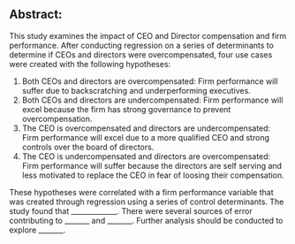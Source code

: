 ## Abstract:

This study examines the impact of CEO and Director compensation and firm performance. After conducting regression on a series of determinants to determine if CEOs and directors were overcompensated, four use cases were created with the following hypotheses:
1. Both CEOs and directors are overcompensated: Firm performance will suffer due to backscratching and underperforming executives.
2. Both CEOs and directors are undercompensated: Firm performance will excel because the firm has strong governance to prevent overcompensation.
3. The CEO is overcompensated and directors are undercompensated: Firm performance will excel due to a more qualified CEO and strong controls over the board of directors.
4. The CEO is undercompensated and directors are overcompensated: Firm performance will suffer because the directors are self serving and less motivated to replace the CEO in fear of loosing their compensation.

These hypotheses were correlated with a firm performance variable that was created through regression using a series of control determinants. The study found that _____________. There were several sources of error contributing to _______ and _______. Further analysis should be conducted to explore _______.
